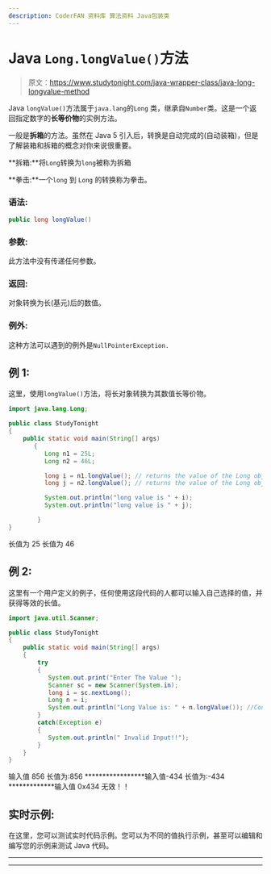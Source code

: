 ```yaml
---
description: CoderFAN 资料库 算法资料 Java包装类
---
```


# Java `Long.longValue()`方法

> 原文：<https://www.studytonight.com/java-wrapper-class/java-long-longvalue-method>

Java `longValue()`方法属于`java.lang`的`Long` 类，继承自`Number`类。这是一个返回指定数字的**长等价物**的实例方法。

一般是**拆箱**的方法。虽然在 Java 5 引入后，转换是自动完成的(自动装箱)，但是了解装箱和拆箱的概念对你来说很重要。

**拆箱:**将`Long`转换为`long`被称为拆箱

**拳击:**一个`long` 到 `Long` 的转换称为拳击。

### 语法:

```java
public long longValue() 
```

### 参数:

此方法中没有传递任何参数。

### 返回:

对象转换为长(基元)后的数值。

### 例外:

这种方法可以遇到的例外是`NullPointerException.`

## 例 1:

这里，使用`longValue()`方法，将长对象转换为其数值长等价物。

```java
import java.lang.Long;

public class StudyTonight 
{  
    public static void main(String[] args) 
       {                  
          Long n1 = 25L;  
          Long n2 = 46L;

          long i = n1.longValue(); // returns the value of the Long object n1 as a long
          long j = n2.longValue(); // returns the value of the Long object n2 as a long

          System.out.println("long value is " + i);  
          System.out.println("long value is " + j); 

        }  
}
```

长值为 25
长值为 46

## 例 2:

这里有一个用户定义的例子，任何使用这段代码的人都可以输入自己选择的值，并获得等效的长值。

```java
import java.util.Scanner;  

public class StudyTonight
{  
    public static void main(String[] args)
    {                  
        try
        {
           System.out.print("Enter The Value ");  
           Scanner sc = new Scanner(System.in);  
           long i = sc.nextLong();  
           Long n = i; 
           System.out.println("Long Value is: " + n.longValue()); //Converting the Long object into long  
        }
        catch(Exception e)
        {
           System.out.println(" Invalid Input!!");
        }
    }
}
```

输入值 856
长值为:856
*****************输入值-434
长值为:-434
*************输入值 0x434
无效！！

## 实时示例:

在这里，您可以测试实时代码示例。您可以为不同的值执行示例，甚至可以编辑和编写您的示例来测试 Java 代码。

* * *

* * *